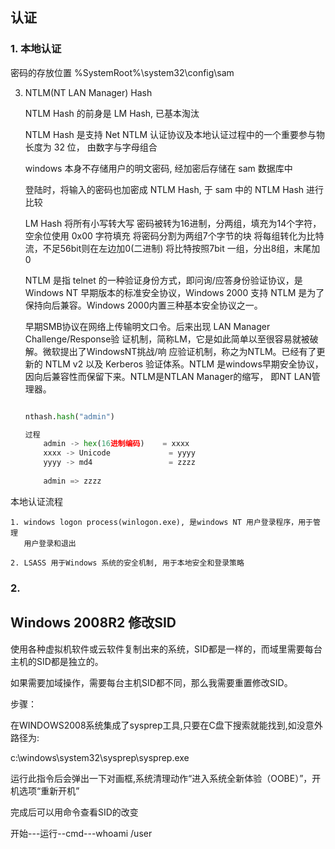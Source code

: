 ## 认证

### 1. 本地认证

密码的存放位置
    %SystemRoot%\system32\config\sam

3. NTLM(NT LAN Manager) Hash

    NTLM Hash 的前身是 LM Hash, 已基本淘汰

    NTLM Hash 是支持 Net NTLM 认证协议及本地认证过程中的一个重要参与物
    长度为 32 位，
    由数字与字母组合

    windows 本身不存储用户的明文密码, 经加密后存储在 sam 数据库中

    登陆时，将输入的密码也加密成 NTLM Hash, 于 sam 中的 NTLM Hash 进行比较


    LM Hash
        将所有小写转大写
        密码被转为16进制，分两组，填充为14个字符，空余位使用 0x00 字符填充
        将密码分割为两组7个字节的块
        将每组转化为比特流，不足56bit则在左边加0(二进制)
        将比特按照7bit 一组，分出8组，末尾加0
    


    NTLM 是指 telnet 的一种验证身份方式，即问询/应答身份验证协议，是 Windows NT
    早期版本的标准安全协议，Windows 2000 支持 NTLM 是为了保持向后兼容。Windows
    2000内置三种基本安全协议之一。

    早期SMB协议在网络上传输明文口令。后来出现 LAN Manager Challenge/Response验
    证机制，简称LM，它是如此简单以至很容易就被破解。微软提出了WindowsNT挑战/响
    应验证机制，称之为NTLM。已经有了更新的 NTLM v2 以及 Kerberos 验证体系。NTLM
    是windows早期安全协议，因向后兼容性而保留下来。NTLM是NTLAN Manager的缩写，
    即NT LAN管理器。

    ```python

    nthash.hash("admin")

    过程
        admin -> hex(16进制编码)    = xxxx
        xxxx -> Unicode             = yyyy
        yyyy -> md4                 = zzzz
        
        admin => zzzz
    ```

本地认证流程

    1. windows logon process(winlogon.exe), 是windows NT 用户登录程序，用于管理
       用户登录和退出

    2. LSASS 用于Windows 系统的安全机制, 用于本地安全和登录策略

### 2. 





## Windows 2008R2 修改SID

使用各种虚拟机软件或云软件复制出来的系统，SID都是一样的，而域里需要每台主机的SID都是独立的。

如果需要加域操作，需要每台主机SID都不同，那么我需要重置修改SID。

步骤：

在WINDOWS2008系统集成了sysprep工具,只要在C盘下搜索就能找到,如没意外路径为:

c:\windows\system32\sysprep\sysprep.exe

运行此指令后会弹出一下对画框,系统清理动作“进入系统全新体验（OOBE）”，开机选项“重新开机”

完成后可以用命令查看SID的改变

开始---运行--cmd---whoami /user




